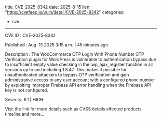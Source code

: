  
title: CVE-2025-8342
date: 2025-8-15
lien: "https://cvefeed.io/vuln/detail/CVE-2025-8342"
categories:
  - cve
---

CVE ID : CVE-2025-8342

Published :  Aug. 15
2025
3:15 a.m. | 45 minutes ago

Description : The WooCommerce OTP Login With Phone Number
OTP Verification plugin for WordPress is vulnerable to authentication bypass due to insufficient empty value checking in the lwp_ajax_register function in all versions up to
and including
1.8.47. This makes it possible for unauthenticated attackers to bypass OTP verification and gain administrative access to any user account with a configured phone number by exploiting improper Firebase API error handling when the Firebase API key is not configured.

Severity: 8.1 | HIGH

Visit the link for more details
such as CVSS details
affected products
timeline
and more...
